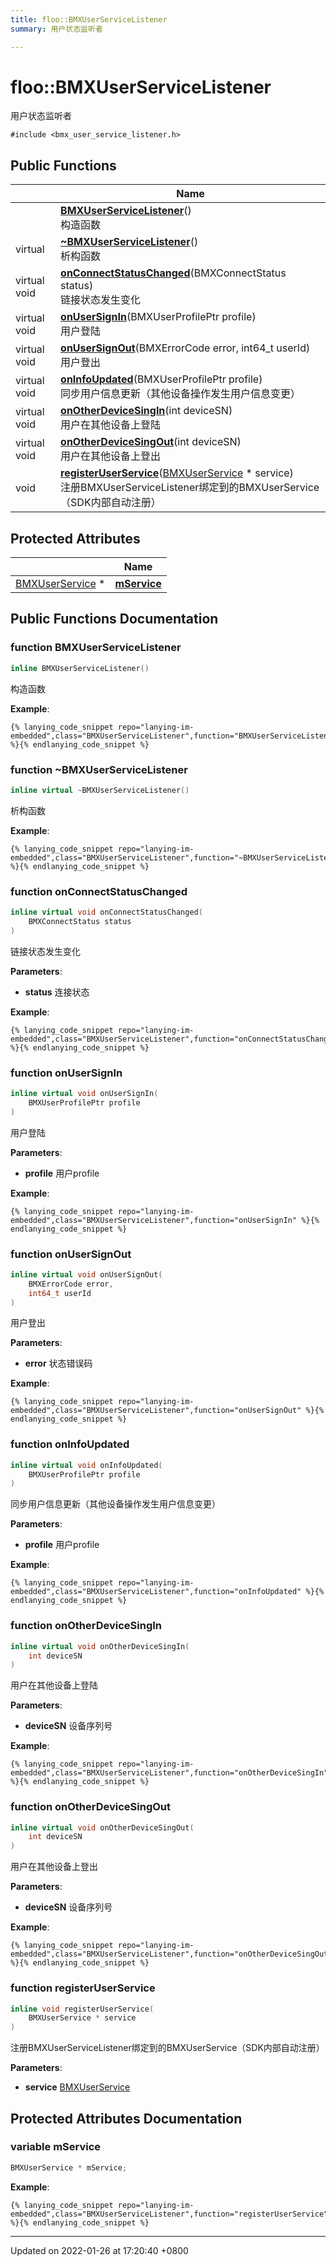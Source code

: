 ```yaml
---
title: floo::BMXUserServiceListener
summary: 用户状态监听者 

---
```


# floo::BMXUserServiceListener



用户状态监听者 


`#include <bmx_user_service_listener.h>`

## Public Functions

|                | Name           |
| -------------- | -------------- |
| | **[BMXUserServiceListener](classfloo_1_1_b_m_x_user_service_listener.md#function-bmxuserservicelistener)**()<br>构造函数  |
| virtual | **[~BMXUserServiceListener](classfloo_1_1_b_m_x_user_service_listener.md#function-~bmxuserservicelistener)**()<br>析构函数  |
| virtual void | **[onConnectStatusChanged](classfloo_1_1_b_m_x_user_service_listener.md#function-onconnectstatuschanged)**(BMXConnectStatus status)<br>链接状态发生变化  |
| virtual void | **[onUserSignIn](classfloo_1_1_b_m_x_user_service_listener.md#function-onusersignin)**(BMXUserProfilePtr profile)<br>用户登陆  |
| virtual void | **[onUserSignOut](classfloo_1_1_b_m_x_user_service_listener.md#function-onusersignout)**(BMXErrorCode error, int64_t userId)<br>用户登出  |
| virtual void | **[onInfoUpdated](classfloo_1_1_b_m_x_user_service_listener.md#function-oninfoupdated)**(BMXUserProfilePtr profile)<br>同步用户信息更新（其他设备操作发生用户信息变更）  |
| virtual void | **[onOtherDeviceSingIn](classfloo_1_1_b_m_x_user_service_listener.md#function-onotherdevicesingin)**(int deviceSN)<br>用户在其他设备上登陆  |
| virtual void | **[onOtherDeviceSingOut](classfloo_1_1_b_m_x_user_service_listener.md#function-onotherdevicesingout)**(int deviceSN)<br>用户在其他设备上登出  |
| void | **[registerUserService](classfloo_1_1_b_m_x_user_service_listener.md#function-registeruserservice)**([BMXUserService](classfloo_1_1_b_m_x_user_service.md) * service)<br>注册BMXUserServiceListener绑定到的BMXUserService（SDK内部自动注册）  |

## Protected Attributes

|                | Name           |
| -------------- | -------------- |
| [BMXUserService](classfloo_1_1_b_m_x_user_service.md) * | **[mService](classfloo_1_1_b_m_x_user_service_listener.md#variable-mservice)**  |

## Public Functions Documentation

### function BMXUserServiceListener

```cpp
inline BMXUserServiceListener()
```

构造函数 

**Example**:
```
{% lanying_code_snippet repo="lanying-im-embedded",class="BMXUserServiceListener",function="BMXUserServiceListener" %}{% endlanying_code_snippet %}
```
### function ~BMXUserServiceListener

```cpp
inline virtual ~BMXUserServiceListener()
```

析构函数 

**Example**:
```
{% lanying_code_snippet repo="lanying-im-embedded",class="BMXUserServiceListener",function="~BMXUserServiceListener" %}{% endlanying_code_snippet %}
```
### function onConnectStatusChanged

```cpp
inline virtual void onConnectStatusChanged(
    BMXConnectStatus status
)
```

链接状态发生变化 

**Parameters**: 

  * **status** 连接状态 


**Example**:
```
{% lanying_code_snippet repo="lanying-im-embedded",class="BMXUserServiceListener",function="onConnectStatusChanged" %}{% endlanying_code_snippet %}
```
### function onUserSignIn

```cpp
inline virtual void onUserSignIn(
    BMXUserProfilePtr profile
)
```

用户登陆 

**Parameters**: 

  * **profile** 用户profile 


**Example**:
```
{% lanying_code_snippet repo="lanying-im-embedded",class="BMXUserServiceListener",function="onUserSignIn" %}{% endlanying_code_snippet %}
```
### function onUserSignOut

```cpp
inline virtual void onUserSignOut(
    BMXErrorCode error,
    int64_t userId
)
```

用户登出 

**Parameters**: 

  * **error** 状态错误码 


**Example**:
```
{% lanying_code_snippet repo="lanying-im-embedded",class="BMXUserServiceListener",function="onUserSignOut" %}{% endlanying_code_snippet %}
```
### function onInfoUpdated

```cpp
inline virtual void onInfoUpdated(
    BMXUserProfilePtr profile
)
```

同步用户信息更新（其他设备操作发生用户信息变更） 

**Parameters**: 

  * **profile** 用户profile 


**Example**:
```
{% lanying_code_snippet repo="lanying-im-embedded",class="BMXUserServiceListener",function="onInfoUpdated" %}{% endlanying_code_snippet %}
```
### function onOtherDeviceSingIn

```cpp
inline virtual void onOtherDeviceSingIn(
    int deviceSN
)
```

用户在其他设备上登陆 

**Parameters**: 

  * **deviceSN** 设备序列号 


**Example**:
```
{% lanying_code_snippet repo="lanying-im-embedded",class="BMXUserServiceListener",function="onOtherDeviceSingIn" %}{% endlanying_code_snippet %}
```
### function onOtherDeviceSingOut

```cpp
inline virtual void onOtherDeviceSingOut(
    int deviceSN
)
```

用户在其他设备上登出 

**Parameters**: 

  * **deviceSN** 设备序列号 


**Example**:
```
{% lanying_code_snippet repo="lanying-im-embedded",class="BMXUserServiceListener",function="onOtherDeviceSingOut" %}{% endlanying_code_snippet %}
```
### function registerUserService

```cpp
inline void registerUserService(
    BMXUserService * service
)
```

注册BMXUserServiceListener绑定到的BMXUserService（SDK内部自动注册） 

**Parameters**: 

  * **service** [BMXUserService](classfloo_1_1_b_m_x_user_service.md)


## Protected Attributes Documentation

### variable mService

```cpp
BMXUserService * mService;
```


**Example**:
```
{% lanying_code_snippet repo="lanying-im-embedded",class="BMXUserServiceListener",function="registerUserService" %}{% endlanying_code_snippet %}
```
-------------------------------

Updated on 2022-01-26 at 17:20:40 +0800